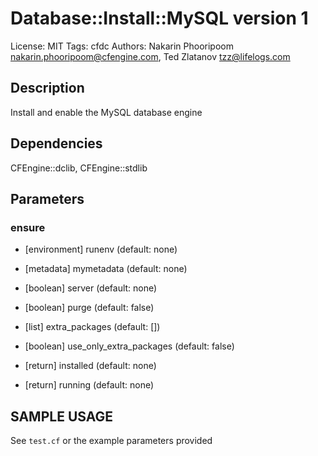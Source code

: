 # Database::Install::MySQL version 1

License: MIT
Tags: cfdc
Authors: Nakarin Phooripoom <nakarin.phooripoom@cfengine.com>, Ted Zlatanov <tzz@lifelogs.com>

## Description
Install and enable the MySQL database engine

## Dependencies
CFEngine::dclib, CFEngine::stdlib

## Parameters
### ensure
* [environment] runenv (default: none)

* [metadata] mymetadata (default: none)

* [boolean] server (default: none)

* [boolean] purge (default: false)

* [list] extra_packages (default: [])

* [boolean] use_only_extra_packages (default: false)

* [return] installed (default: none)

* [return] running (default: none)


## SAMPLE USAGE
See `test.cf` or the example parameters provided

